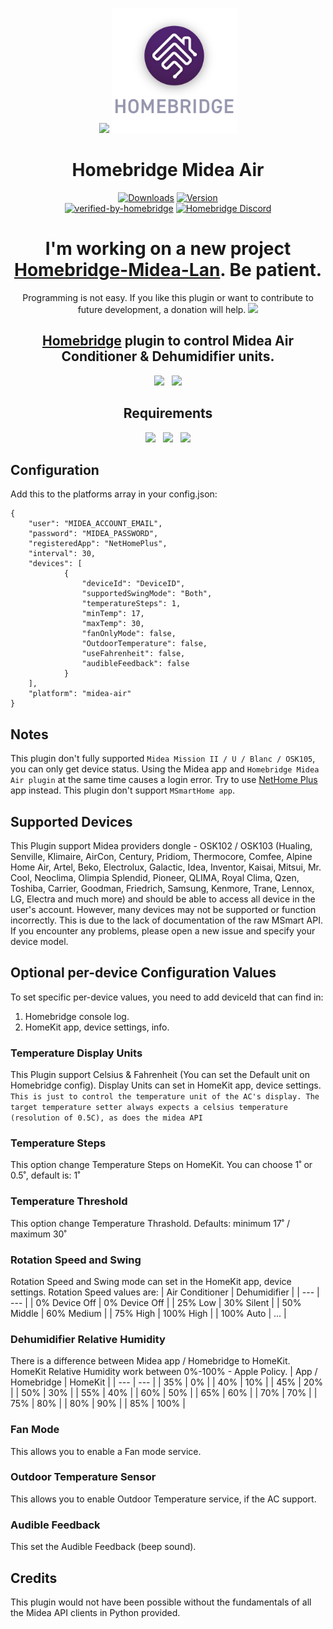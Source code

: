 <p ALIGN="CENTER">
<img src="branding/midea.png" width="250px">
<img src="https://github.com/homebridge/branding/raw/master/logos/homebridge-wordmark-logo-vertical.png" width="200px">
</p>

<SPAN ALIGN="CENTER">

# Homebridge Midea Air

[![Downloads](https://img.shields.io/npm/dt/homebridge-midea-air.svg?color=critical)](https://www.npmjs.com/package/homebridge-midea-air)
[![Version](https://img.shields.io/npm/v/homebridge-midea-air)](https://www.npmjs.com/package/homebridge-midea-air)<br>
[![verified-by-homebridge](https://badgen.net/badge/homebridge/verified/purple)](https://github.com/homebridge/homebridge/wiki/Verified-Plugins) [![Homebridge Discord](https://img.shields.io/discord/432663330281226270?color=728ED5&logo=discord&label=discord)](https://discord.gg/WE4eqqjZ)<br>

# I'm working on a new project [Homebridge-Midea-Lan](https://github.com/hillaliy/homebridge-midea-lan). Be patient.

Programming is not easy.
If you like this plugin or want to contribute to future development, a donation will help. <a target="blank" href="https://www.paypal.me/hillaliy"><img src="https://img.shields.io/badge/PayPal-Donate-blue.svg?logo=paypal"/></a><br>

## [Homebridge](https://github.com/nfarina/homebridge) plugin to control Midea Air Conditioner & Dehumidifier units.

<img src="branding/Air_Conditioner.png" width="200px"> &nbsp;
<img src="branding/Dehumidifier.jpeg" width="200px">

## Requirements

<img src="https://img.shields.io/badge/node-%3E%3D16.0.0-brightgreen"> &nbsp;
<img src="https://img.shields.io/badge/homebridge-%3E%3D1.4.0-brightgreen"> &nbsp;
<img src="https://img.shields.io/badge/iOS-%3E%3D14.0.0-brightgreen">

<SPAN ALIGN="Left">

## Configuration

Add this to the platforms array in your config.json:

    {
        "user": "MIDEA_ACCOUNT_EMAIL",
        "password": "MIDEA_PASSWORD",
        "registeredApp": "NetHomePlus",
        "interval": 30,
        "devices": [
                {
                    "deviceId": "DeviceID",
                    "supportedSwingMode": "Both",
                    "temperatureSteps": 1,
                    "minTemp": 17,
                    "maxTemp": 30,
                    "fanOnlyMode": false,
                    "OutdoorTemperature": false,
                    "useFahrenheit": false,
                    "audibleFeedback": false
                }
        ],
        "platform": "midea-air"
    }

## Notes

This plugin don't fully supported `Midea Mission II / U / Blanc / OSK105`, you can only get device status.
Using the Midea app and `Homebridge Midea Air plugin` at the same time causes a login error. Try to use [NetHome Plus](https://apps.apple.com/us/app/nethome-plus/id1008001920) app instead.
This plugin don't support `MSmartHome app`.

## Supported Devices

This Plugin support Midea providers dongle - OSK102 / OSK103 (Hualing, Senville, Klimaire, AirCon, Century, Pridiom, Thermocore, Comfee, Alpine Home Air, Artel, Beko, Electrolux, Galactic, Idea, Inventor, Kaisai, Mitsui, Mr. Cool, Neoclima, Olimpia Splendid, Pioneer, QLIMA, Royal Clima, Qzen, Toshiba, Carrier, Goodman, Friedrich, Samsung, Kenmore, Trane, Lennox, LG, Electra and much more) and should be able to access all device in the user's account. However, many devices may not be supported or function incorrectly. This is due to the lack of documentation of the raw MSmart API. If you encounter any problems, please open a new issue and specify your device model.

## Optional per-device Configuration Values

To set specific per-device values, you need to add deviceId that can find in:

1. Homebridge console log.
2. HomeKit app, device settings, info.

### Temperature Display Units

This Plugin support Celsius & Fahrenheit (You can set the Default unit on Homebridge config).
Display Units can set in HomeKit app, device settings.
`This is just to control the temperature unit of the AC's display. The target temperature setter always expects a celsius temperature (resolution of 0.5C), as does the midea API`

### Temperature Steps

This option change Temperature Steps on HomeKit.
You can choose 1˚ or 0.5˚, default is: 1˚

### Temperature Threshold

This option change Temperature Thrashold.
Defaults: minimum 17˚ / maximum 30˚

### Rotation Speed and Swing

Rotation Speed and Swing mode can set in the HomeKit app, device settings.
Rotation Speed values are:
| Air Conditioner | Dehumidifier |
| --- | --- |
| 0% Device Off | 0% Device Off |
| 25% Low | 30% Silent |
| 50% Middle | 60% Medium |
| 75% High | 100% High |
| 100% Auto | ... |

### Dehumidifier Relative Humidity

There is a difference between Midea app / Homebridge to HomeKit.
HomeKit Relative Humidity work between 0%-100% - Apple Policy.
| App / Homebridge | HomeKit |
| --- | --- |
| 35% | 0% |
| 40% | 10% |
| 45% | 20% |
| 50% | 30% |
| 55% | 40% |
| 60% | 50% |
| 65% | 60% |
| 70% | 70% |
| 75% | 80% |
| 80% | 90% |
| 85% | 100% |

### Fan Mode

This allows you to enable a Fan mode service.

### Outdoor Temperature Sensor

This allows you to enable Outdoor Temperature service, if the AC support.

### Audible Feedback

This set the Audible Feedback (beep sound).

## Credits

This plugin would not have been possible without the fundamentals of all the Midea API clients in Python provided.
